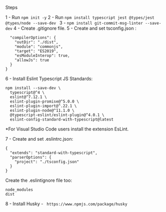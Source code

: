 Steps

1 - Run `npm init -y`
2 - Run `npm install typescript jest @types/jest @types/node --save-dev `
3 -  `npm install git-commit-msg-linter --save-dev`
4 - Create .gitignore file.
5 - Create and set tsconfig.json :
```{
  "compilerOptions": {
    "outDir": "./dist",
    "module": "commonjs",
    "target": "ES2019",
    "esModuleInterop": true,
    "allowJs": true
  }
}
```

6 - Install Eslint Typescript JS Standards:

```
npm install --save-dev \
  typescript@^4 \
  eslint@^7.12.1 \
  eslint-plugin-promise@^5.0.0 \
  eslint-plugin-import@^.22.1 \
  eslint-plugin-node@^11.1.0 \
  @typescript-eslint/eslint-plugin@^4.0.1 \
  eslint-config-standard-with-typescript@latest
```
  *For Visual Studio Code users install the extension EsLint.

7 - Create and set .eslintrc.json:
```
{
  "extends": "standard-with-typescript",
  "parserOptions": {
    "project": "./tsconfig.json"
  }
}
```
Create the .eslintignore file too:
```
node_modules
dist
```

8 - Install Husky - ` https://www.npmjs.com/package/husky` 